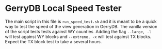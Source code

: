 # GerryDB Local Speed Tester

The main script in this file is `run_speed_test.sh` and it is meant to
be a quick way to test the speed of the view generation in GerryDB. The
vanilla version of the script tests tests against WY counties. Adding the
flag `--large, -l` will test against WY blocks and `--extreme, -x` will test
against TX blocks. Expect the TX block test to take a several hours.
